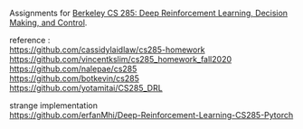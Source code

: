 Assignments for [Berkeley CS 285: Deep Reinforcement Learning, Decision Making, and Control](http://rail.eecs.berkeley.edu/deeprlcourse/).


reference :  
https://github.com/cassidylaidlaw/cs285-homework  
https://github.com/vincentkslim/cs285_homework_fall2020  
https://github.com/nalepae/cs285  
https://github.com/botkevin/cs285  
https://github.com/yotamitai/CS285_DRL   

strange implementation  
https://github.com/erfanMhi/Deep-Reinforcement-Learning-CS285-Pytorch
